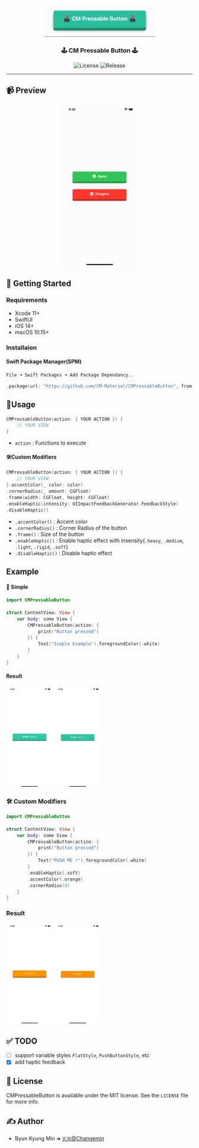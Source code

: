 <p align="center">
  <a href="" rel="noopener">
 <img width=300px  src="src/Logo.gif" alt="Project logo"></a>
</p>

<h3 align="center">🕹 CM Pressable Button 🕹</h3>

<div align="center">

![License](https://img.shields.io/github/license/CM-Material/CMPressableButton?style=for-the-badge)
![Release](https://img.shields.io/github/v/release/CM-Material/CMPressableButton?style=for-the-badge)

</div>

---

## 📹 Preview

<p align="center">
    <img src="src/appVideo.gif" width="40%" />
</p>

## 🏁 Getting Started

### Requirements
* Xcode 11+
* SwiftUI
* iOS 14+
* macOS 10.15+

### Installaion
#### Swift Package Manager(SPM)
    File ➜ Swift Packages ➜ Add Package Dependancy..

```Swift
.package(url: "https://github.com/CM-Material/CMPressableButton", from: "1.0.0")
```

## 🎈Usage
```Swift
CMPressableButton(action: { YOUR ACTION }) {
    // YOUR VIEW
}
```
* `action` : Functions to execute

#### 🛠Custom Modifiers
```Swift
CMPressableButton(action: { YOUR ACTION }) {
    // YOUR VIEW
}.accentColor(_ color: color)
.cornerRadius(_ amount: CGFloat)
.frame(width: CGFloat, height: CGFloat)
.enableHaptic(intensity: UIImpactFeedbackGenerator.FeedbackStyle)
.disableHaptic()
```
* `.accentColor()` : Accent color
* `.cornerRadius()` : Corner Radius of the button
* `.frame()` : Size of the button
* `.enableHaptic()` : Enable haptic effect with insensity(`.heavy`, `.medium`, `.light`, `.rigid`, `.soft`)
* `.disableHaptic()` : Disable haptic effect

## Example
#### 👶 Simple
```Swift
import CMPressableButton

struct ContentView: View {
    var body: some View {
        CMPressableButton(action: {
            print("Button pressed")
        }) {
            Text("Simple Example").foregroundColor(.white)
        }
    }
}
```
#### Result
<p float="left">
    <img src="src/Example-simple-1.png" width="25%">
    <img src="src/Example-simple-2.png" width="25%">
</p>

### 🛠 Custom Modifiers
```Swift
import CMPressableButton

struct ContentView: View {
    var body: some View {
        CMPressableButton(action: {
            print("Button pressed")
        }) {
            Text("PUSH ME !").foregroundColor(.white)
        }
        .enableHaptic(.soft)
        .accentColor(.orange)
        .cornerRadius(0)
    }
}
```

### Result
<p float="left">
    <img src="src/Example-customModifier-1.png" width="25%">
    <img src="src/Example-customModifier-2.png" width="25%">
</p>

## ✅ TODO
- [ ] support variable styles `FlatStyle`, `PushButtonStyle`, etc
- [x] add haptic feedback

## 📜 License

CMPressableButton is available under the MIT license. See the `LICENSE` file for more info.

## ✍️ Author

- Byun Kyung Min ➜ [🇰🇷@Changemin](https://github.com/Changemin)
